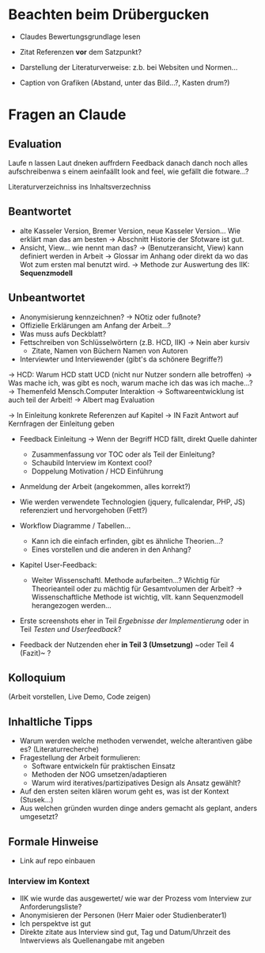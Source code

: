 # Beachten beim Drübergucken

- Claudes Bewertungsgrundlage lesen

- Zitat Referenzen **vor** dem Satzpunkt?
- Darstellung der Literaturverweise: z.b. bei Websiten und Normen...
- Caption von Grafiken (Abstand, unter das Bild...?, Kasten drum?)




# Fragen an Claude


## Evaluation

Laufe n lassen
Laut dneken auffrdern
Feedback danach
danch noch alles aufschreibenwa s einem aeinfaällt
look and feel, wie gefällt die fotware...?

Literaturverzeichniss ins Inhaltsverzechniss

## Beantwortet
- alte Kasseler Version, Bremer Version, neue Kasseler Version... Wie erklärt man das am besten
 -> Abschnitt Historie der Sfotware ist gut.
- Ansicht, View... wie nennt man das?
    -> (Benutzeransicht, View) kann definiert werden in Arbeit
    -> Glossar im Anhang oder direkt da wo das Wot zum ersten mal benutzt wird.
-> Methode zur Auswertung des IIK: **Sequenzmodell**

## Unbeantwortet
- Anonymisierung kennzeichnen?
-> NOtiz oder fußnote?
- Offizielle Erklärungen am Anfang der Arbeit...?
- Was muss aufs Deckblatt?
- Fettschreiben von Schlüsselwörtern (z.B. HCD, IIK)
-> Nein aber kursiv
    - Zitate, Namen von Büchern Namen von Autoren
- Interviewter und Interviewender (gibt's da schönere Begriffe?)

-> HCD: Warum HCD statt UCD (nicht nur Nutzer sondern alle betroffen)
-> Was mache ich, was gibt es noch, warum mache ich das was ich mache...?
-> Themenfeld Mensch.Computer Interaktion
-> Softwareentwicklung ist auch teil der Arbeit!
-> Albert mag Evaluation

-> In Einleitung konkrete Referenzen auf Kapitel
-> IN Fazit Antwort auf Kernfragen der Einleitung geben

- Feedback Einleitung
-> Wenn der Begriff HCD fällt, direkt Quelle dahinter
    - Zusammenfassung vor TOC oder als Teil der Einleitung?
    - Schaubild Interview im Kontext cool?
    - Doppelung Motivation / HCD Einführung

- Anmeldung der Arbeit (angekommen, alles korrekt?)
- Wie werden verwendete Technologien (jquery, fullcalendar, PHP, JS) referenziert und hervorgehoben (Fett?)

- Workflow Diagramme / Tabellen... 
    - Kann ich die einfach erfinden, gibt es ähnliche Theorien...?
    - Eines vorstellen und die anderen in den Anhang?

- Kapitel User-Feedback:
    - Weiter Wissenschaftl. Methode aufarbeiten...? Wichtig für Theorieanteil oder zu mächtig für Gesamtvolumen der Arbeit?
    -> Wissenschaftliche Methode ist wichtig, vllt. kann Sequenzmodell herangezogen werden...
- Erste screenshots  eher in Teil *Ergebnisse der Implementierung* oder in Teil *Testen und Userfeedback*?
- Feedback der Nutzenden eher **in Teil 3 (Umsetzung)** ~oder Teil 4 (Fazit)~ ?




## Kolloquium
(Arbeit vorstellen, Live Demo, Code zeigen)


## Inhaltliche Tipps
- Warum werden welche methoden verwendet, welche alterantiven gäbe es? (Literaturrecherche)
- Fragestellung der Arbeit formulieren:
    - Software entwickeln für praktischen Einsatz
    - Methoden der NOG umsetzen/adaptieren
    - Warum wird iteratives/partizipatives Design als Ansatz gewählt?
- Auf den ersten seiten klären worum geht es, was ist der Kontext (Stusek...)
- Aus welchen gründen wurden dinge anders gemacht als geplant, anders umgesetzt?
    
    
## Formale Hinweise
- Link auf repo einbauen


### Interview im Kontext
- IIK wie wurde das ausgewertet/ wie war der Prozess vom Interview zur Anforderungsliste?
- Anonymisieren der Personen (Herr Maier oder Studienberater1)
- Ich perspektve ist gut
- Direkte zitate aus Interview sind gut, Tag und Datum/Uhrzeit des Intwerviews als Quellenangabe mit angeben

